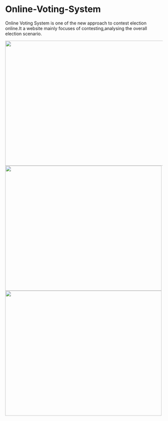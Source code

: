 ﻿# Online-Voting-System
 Online Voting System is one of the new approach to contest election online.It a website mainly focuses of contesting,analysing the overall election scenario.



<img src="https://user-images.githubusercontent.com/23560077/28918737-36229aac-7868-11e7-8cb1-4f15a77cec23.png" width="1100" height="400" />

<img src="https://user-images.githubusercontent.com/23560077/28917935-0b886932-7865-11e7-823d-5a021dea3fd1.png" width="500" height="400" />
<img src="https://user-images.githubusercontent.com/23560077/28917932-0b3ac92a-7865-11e7-8fc9-3b08645c6c17.png" width="500" height="400" />
